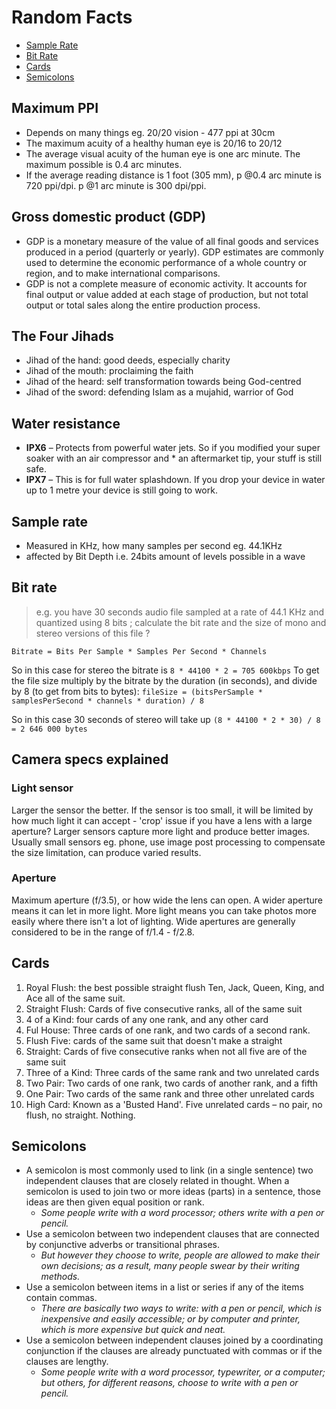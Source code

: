 # Random Facts

* [Sample Rate](#sample-rate)
* [Bit Rate](#bit-rate)
* [Cards](#cards)
* [Semicolons](#semicolons)

## Maximum PPI

* Depends on many things eg. 20/20 vision - 477 ppi at 30cm
* The maximum acuity of a healthy human eye is 20/16 to 20/12
* The average visual acuity of the human eye is one arc minute. The maximum possible is 0.4 arc minutes.
* If the average reading distance is 1 foot (305 mm), p @0.4 arc minute is 720 ppi/dpi. p @1 arc minute is 300 dpi/ppi.

## Gross domestic product (GDP)

* GDP is a monetary measure of the value of all final goods and services produced in a period (quarterly or yearly). GDP estimates are commonly used to determine the economic performance of a whole country or region, and to make international comparisons.
* GDP is not a complete measure of economic activity. It accounts for final output or value added at each stage of production, but not total output or total sales along the entire production process.

## The Four Jihads

* Jihad of the hand: good deeds, especially charity
* Jihad of the mouth: proclaiming the faith
* Jihad of the heard: self transformation towards being God-centred
* Jihad of the sword: defending Islam as a mujahid, warrior of God

## Water resistance

* **IPX6** – Protects from powerful water jets. So if you modified your super soaker with an air compressor and * an aftermarket tip, your stuff is still safe.
* **IPX7** – This is for full water splashdown. If you drop your device in water up to 1 metre your device is still going to work.

## Sample rate

* Measured in KHz, how many samples per second eg. 44.1KHz
* affected by Bit Depth i.e. 24bits amount of levels possible in a wave

## Bit rate

> e.g. you have 30 seconds audio file sampled at a rate of 44.1 KHz and quantized using 8 bits ; calculate the bit rate and the size of mono and stereo versions of this file ?

`Bitrate = Bits Per Sample * Samples Per Second * Channels`

So in this case for stereo the bitrate is `8 * 44100 * 2 = 705 600kbps`
To get the file size multiply by the bitrate by the duration (in seconds), and divide by 8 (to get from bits to bytes):
`fileSize = (bitsPerSample * samplesPerSecond * channels * duration) / 8`

So in this case 30 seconds of stereo will take up `(8 * 44100 * 2 * 30) / 8 = 2 646 000 bytes`

## Camera specs explained

### Light sensor

Larger the sensor the better. If the sensor is too small, it will be limited by how much light it can accept - 'crop' issue if you have a lens with a large aperture? Larger sensors capture more light and produce better images.
Usually small sensors eg. phone, use image post processing to compensate the size limitation, can produce varied results.

### Aperture

Maximum aperture (f/3.5), or how wide the lens can open. A wider aperture means
it can let in more light. More light means you can take photos more easily where there isn't a lot of lighting.
Wide apertures are generally considered to be in the range of f/1.4 - f/2.8.

## Cards

1. Royal Flush: the best possible straight flush Ten, Jack, Queen, King, and Ace all of the same suit.
2. Straight Flush: Cards of five consecutive ranks, all of the same suit
3. 4 of a Kind: four cards of any one rank, and any other card
4. Ful House: Three cards of one rank, and two cards of a second rank.
5. Flush Five: cards of the same suit that doesn't make a straight
6. Straight: Cards of five consecutive ranks when not all five are of the same suit
7. Three of a Kind: Three cards of the same rank and two unrelated cards
8. Two Pair: Two cards of one rank, two cards of another rank, and a fifth
9. One Pair: Two cards of the same rank and three other unrelated cards
10. High Card: Known as a 'Busted Hand'. Five unrelated cards – no pair, no flush, no straight. Nothing.

## Semicolons

* A semicolon is most commonly used to link (in a single sentence) two independent clauses that are closely related in thought. When a semicolon is used to join two or more ideas (parts) in a sentence, those ideas are then given equal position or rank.
  * *Some people write with a word processor; others write with a pen or pencil.*
* Use a semicolon between two independent clauses that are connected by conjunctive adverbs or transitional phrases.
  * *But however they choose to write, people are allowed to make their own decisions; as a result, many people swear by their writing methods.*
* Use a semicolon between items in a list or series if any of the items contain commas.
  * *There are basically two ways to write: with a pen or pencil, which is inexpensive and easily accessible; or by computer and printer, which is more expensive but quick and neat.*
* Use a semicolon between independent clauses joined by a coordinating conjunction if the clauses are already punctuated with commas or if the clauses are lengthy.
  * *Some people write with a word processor, typewriter, or a computer; but others, for different reasons, choose to write with a pen or pencil.*

